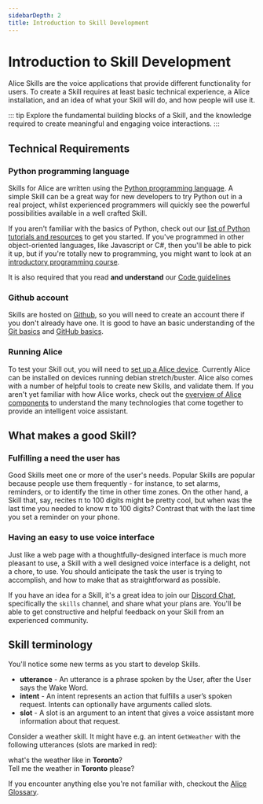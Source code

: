 ```yaml
---
sidebarDepth: 2
title: Introduction to Skill Development
---
```


<link rel="stylesheet" href="/css/speechbubbles.css">

# Introduction to Skill Development

Alice Skills are the voice applications that provide different functionality for users. To create a Skill requires at least basic technical experience, a Alice installation, and an idea of what your Skill will do, and how people will use it.

::: tip
Explore the fundamental building blocks of a Skill, and the knowledge required
to create meaningful and engaging voice interactions.
:::


## Technical Requirements

### Python programming language

Skills for Alice are written using the [Python programming language](https://www.python.org/). A simple Skill can be a great way for new developers to try Python out in a real project, whilst experienced programmers will quickly see the powerful possibilities available in a well crafted Skill.

If you aren't familiar with the basics of Python, check out our [list of Python tutorials and resources](python-resources) to get you started. If you've programmed in other object-oriented languages, like Javascript or C\#, then you'll be able to pick it up, but if you're totally new to programming, you might want to look at an [introductory programming course](https://www.edx.org/course/introduction-computer-science-mitx-6-00-1x-11).

It is also required that you read **and understand** our [Code guidelines](../contribute/code-guidelines.md)

### Github account

Skills are hosted on [Github](https://github.com), so you will need to create an account there if you don't already have one. It is good to have an basic understanding of the [Git basics](https://git-scm.com/video/get-going) and [GitHub basics](https://guides.github.com/activities/hello-world/).

### Running Alice

To test your Skill out, you will need to [set up a Alice device](../setup). Currently Alice can be installed on devices running debian stretch/buster. Alice also comes with a number of helpful tools to create new Skills, and validate them. If you aren't yet familiar with how Alice works, check out the [overview of Alice components]() to understand the many technologies that come together to provide an intelligent voice assistant.

## What makes a good Skill?

### Fulfilling a need the user has

Good Skills meet one or more of the user's needs. Popular Skills are popular because people use them frequently - for instance, to set alarms, reminders, or to identify the time in other time zones. On the other hand, a Skill that, say, recites π to 100 digits might be pretty cool, but when was the last time you needed to know π to 100 digits? Contrast that with the last time you set a reminder on your phone.

### Having an easy to use voice interface

Just like a web page with a thoughtfully-designed interface is much more pleasant to use, a Skill with a well designed voice interface is a delight, not a chore, to use. You should anticipate the task the user is trying to accomplish, and how to make that as straightforward as possible.

If you have an idea for a Skill, it's a great idea to join our [Discord Chat](https://discordapp.com/invite/Jfcj355), specifically the `skills` channel, and share what your plans are. You'll be able to get constructive and helpful feedback on your Skill from an experienced community.

## Skill terminology

You'll notice some new terms as you start to develop Skills.

* **utterance** - An utterance is a phrase spoken by the User, after the User says the Wake Word.
* **intent** - An intent represents an action that fulfills a user’s spoken request. Intents can optionally have arguments called slots.
* **slot** - A slot is an argument to an intent that gives a voice assistant more information about that request.

Consider a weather skill. It might have e.g. an intent `GetWeather` with the following utterances (slots are marked in red):
<div class="userSpeech male">what's the weather like in <strong class="slotWord">Toronto</strong>?</div>
<div class="userSpeech male">Tell me the weather in <strong class="slotWord">Toronto</strong> please?</div>


If you encounter anything else you're not familiar with, checkout the [Alice Glossary](../glossary).

